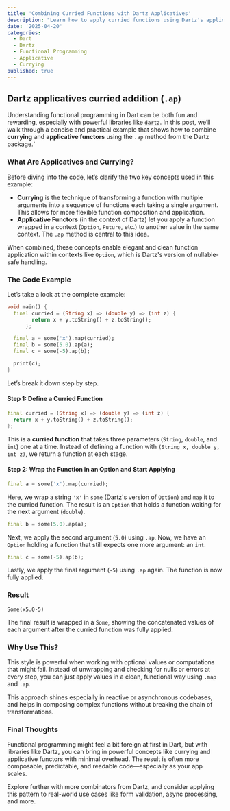 ```yaml
---
title: 'Combining Curried Functions with Dartz Applicatives'
description: "Learn how to apply curried functions using Dartz's applicative functor in Dart."
date: '2025-04-20'
categories:
  - Dart
  - Dartz
  - Functional Programming
  - Applicative
  - Currying
published: true
---
```


## Dartz applicatives curried addition (`.ap`)

Understanding functional programming in Dart can be both fun and rewarding, especially with powerful libraries like [`dartz`](https://pub.dev/packages/dartz). In this post, we’ll walk through a concise and practical example that shows how to combine **currying** and **applicative functors** using the `.ap` method from the Dartz package.`

### What Are Applicatives and Currying?

Before diving into the code, let’s clarify the two key concepts used in this example:

- **Currying** is the technique of transforming a function with multiple arguments into a sequence of functions each taking a single argument. This allows for more flexible function composition and application.
- **Applicative Functors** (in the context of Dartz) let you apply a function wrapped in a context (`Option`, `Future`, etc.) to another value in the same context. The `.ap` method is central to this idea.

When combined, these concepts enable elegant and clean function application within contexts like `Option`, which is Dartz's version of nullable-safe handling.

### The Code Example

Let’s take a look at the complete example:

```dart showLineNumbers title="Example"
void main() {
  final curried = (String x) => (double y) => (int z) {
        return x + y.toString() + z.toString();
      };

  final a = some('x').map(curried);
  final b = some(5.0).ap(a);
  final c = some(-5).ap(b);

  print(c);
}
```

Let’s break it down step by step.

#### Step 1: Define a Curried Function

```dart showLineNumbers title="Definition"
final curried = (String x) => (double y) => (int z) {
  return x + y.toString() + z.toString();
};
```

This is a **curried function** that takes three parameters (`String`, `double`, and `int`) one at a time. Instead of defining a function with `(String x, double y, int z)`, we return a function at each stage.

#### Step 2: Wrap the Function in an Option and Start Applying

```dart showLineNumbers title="Wrap & apply x"
final a = some('x').map(curried);
```

Here, we wrap a string `'x'` in `some` (Dartz's version of `Option`) and `map` it to the curried function. The result is an `Option` that holds a function waiting for the next argument (`double`).

```dart showLineNumbers title="Wrap & apply 5.0"
final b = some(5.0).ap(a);
```

Next, we apply the second argument (`5.0`) using `.ap`. Now, we have an `Option` holding a function that still expects one more argument: an `int`.

```dart showLineNumbers title="Wrap & apply -5"
final c = some(-5).ap(b);
```

Lastly, we apply the final argument (`-5`) using `.ap` again. The function is now fully applied.

### Result

```text showLineNumbers title="Print"
Some(x5.0-5)
```

The final result is wrapped in a `Some`, showing the concatenated values of each argument after the curried function was fully applied.

### Why Use This?

This style is powerful when working with optional values or computations that might fail. Instead of unwrapping and checking for nulls or errors at every step, you can just apply values in a clean, functional way using `.map` and `.ap`.

This approach shines especially in reactive or asynchronous codebases, and helps in composing complex functions without breaking the chain of transformations.

### Final Thoughts

Functional programming might feel a bit foreign at first in Dart, but with libraries like Dartz, you can bring in powerful concepts like currying and applicative functors with minimal overhead. The result is often more composable, predictable, and readable code—especially as your app scales.

Explore further with more combinators from Dartz, and consider applying this pattern to real-world use cases like form validation, async processing, and more.
